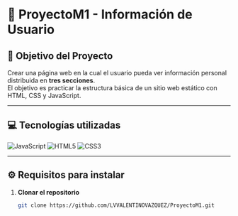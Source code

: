 # 👤 ProyectoM1 - Información de Usuario

## 🎯 Objetivo del Proyecto
Crear una página web en la cual el usuario pueda ver información personal distribuida en **tres secciones**.  
El objetivo es practicar la estructura básica de un sitio web estático con HTML, CSS y JavaScript.

---

## 💻 Tecnologías utilizadas
![JavaScript](https://img.shields.io/badge/JavaScript-F7DF1E?logo=javascript&logoColor=000&style=for-the-badge)
![HTML5](https://img.shields.io/badge/HTML5-E34F26?logo=html5&logoColor=fff&style=for-the-badge)
![CSS3](https://img.shields.io/badge/CSS-1572B6?logo=css3&logoColor=fff&style=for-the-badge)

---

## ⚙️ Requisitos para instalar

1. **Clonar el repositorio**
   ```bash
   git clone https://github.com/LVVALENTINOVAZQUEZ/ProyectoM1.git
